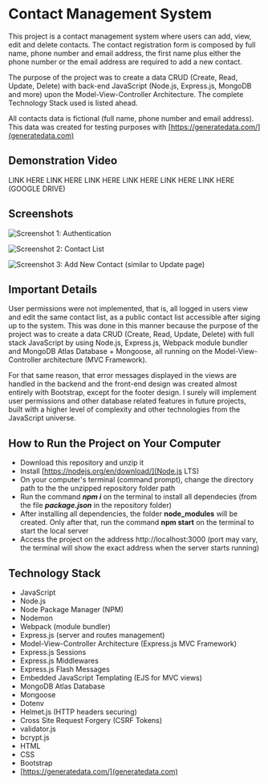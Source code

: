 # Contact Management System

This project is a contact management system where users can add, view, edit and delete contacts. The contact registration form is composed by full name, phone number and email address, the first name plus either the phone number or the email address are required to add a new contact. 

The purpose of the project was to create a data CRUD (Create, Read, Update, Delete) with back-end JavaScript (Node.js, Express.js, MongoDB and more) upon the Model-View-Controller Architecture. The complete Technology Stack used is listed ahead.

All contacts data is fictional (full name, phone number and email address). This data was created for testing purposes with [https://generatedata.com/](generatedata.com)

## Demonstration Video

LINK HERE LINK HERE LINK HERE LINK HERE LINK HERE LINK HERE (GOOGLE DRIVE)

## Screenshots

![Screenshot 1: Authentication](Screenshot_1.jpg)

![Screenshot 2: Contact List](Screenshot_2.jpg)

![Screenshot 3: Add New Contact (similar to Update page)](Screenshot_3.jpg)

## Important Details

User permissions were not implemented, that is, all logged in users view and edit the same contact list, as a public contact list accessible after siging up to the system. This was done in this manner because the purpose of the project was to create a data CRUD (Create, Read, Update, Delete) with full stack JavaScript by using Node.js, Express.js, Webpack module bundler and MongoDB Atlas Database + Mongoose, all running on the Model-View-Controller architecture (MVC Framework). 

For that same reason, that error messages displayed in the views are handled in the backend and the front-end design was created almost entirely with Bootstrap, except for the footer design. I surely will implement user permissions and other database related features in future projects, built with a higher level of complexity and other technologies from the JavaScript universe.

## How to Run the Project on Your Computer

+ Download this repository and unzip it  
+ Install [https://nodejs.org/en/download/](Node.js LTS)
+ On your computer's terminal (command prompt), change the directory path to the the unzipped repository folder path
+ Run the command **_**npm i**_**  on the terminal to install all dependecies (from the file **_**package.json**_** in the repository folder) 
+ After installing all dependencies, the folder **node_modules** will be created. Only after that, run the command **npm start** on the terminal to start the local server
+ Access the project on the address http://localhost:3000 (port may vary, the terminal will show the exact address when the server starts running)

## Technology Stack

+ JavaScript
+ Node.js 
+ Node Package Manager (NPM)
+ Nodemon
+ Webpack (module bundler)
+ Express.js (server and routes management)
+ Model-View-Controller Architecture (Express.js MVC Framework)
+ Express.js Sessions
+ Express.js Middlewares
+ Express.js Flash Messages
+ Embedded JavaScript Templating (EJS for MVC views)
+ MongoDB Atlas Database
+ Mongoose
+ Dotenv
+ Helmet.js (HTTP headers securing)
+ Cross Site Request Forgery (CSRF Tokens)
+ validator.js
+ bcrypt.js 
+ HTML
+ CSS
+ Bootstrap
+ [https://generatedata.com/](generatedata.com)